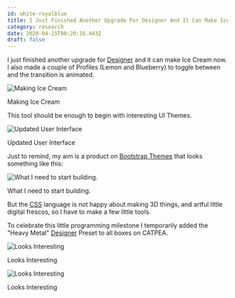 ```yaml
---
id: white-royalblue
title: I Just Finished Another Upgrade For Designer And It Can Make Ice Cream Now I Also Made A Couple Of Profiles Lemon And Blueberr
category: research
date: 2020-04-15T00:20:18.443Z
draft: false
---
```


I just finished another upgrade for [Designer][1] and it can make Ice Cream now. I also made a couple of Profiles (Lemon and Blueberry) to toggle between and the transition is animated.

![Making Ice Cream](research/icecream.jpg)

Making Ice Cream

This tool should be enough to begin with interesting UI Themes.

![Updated User Interface](research/tool1.png)

Updated User Interface

Just to remind, my aim is a product on [Bootstrap Themes][2] that looks something like this:

![What I need to start building.](research/real.jpg)

What I need to start building.

But the [CSS][3] language is not happy about making 3D things, and artful little digital frescos, so I have to make a few little tools.

To celebrate this little programming milestone I temporarily added the "Heavy Metal" [Designer][4] Preset to all boxes on CATPEA.

![Looks Interesting](research/all.png)

Looks Interesting

![Looks Interesting](research/interesting.png)

Looks Interesting

[1]: /designer
[2]: https://themes.getbootstrap.com/
[3]: https://www.youtube.com/watch?v=gT0Lh1eYk78
[4]: /designer